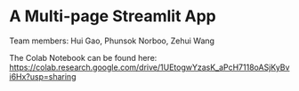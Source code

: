# A Multi-page Streamlit App

Team members: Hui Gao, Phunsok Norboo, Zehui Wang

The Colab Notebook can be found here:
https://colab.research.google.com/drive/1UEtogwYzasK_aPcH7118oASjKyBvi6Hx?usp=sharing
